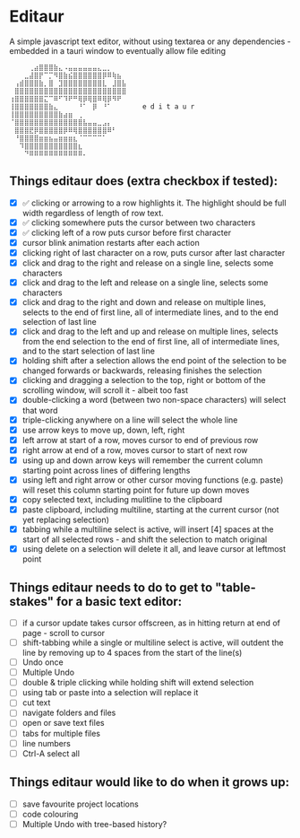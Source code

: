 # Editaur

A simple javascript text editor, without using textarea or any dependencies - embedded in a tauri window to eventually allow file editing

```
⠀⠀⠀⠀⢀⣴⣿⣿⣿⣷⣄⠠⣤⣤⣤⣤⣤⣤⣄⣀⡀⠀⠀⠀  ⠀
⠀⠀⠀⣀⣼⣿⡟⠉⡉⠻⣿⣷⣮⣿⣿⣿⣿⣿⣿⡿⠿⢷⣦⠀⠀⠀
⠀⢠⣾⣿⣿⣿⣷⡀⣿⠀⣹⣿⣿⣿⣿⣿⣿⣿⣿⣇⠀⣸⣿⣧⠀⠀⠀
⠀⣿⣿⣿⣿⣿⣿⣿⣿⣿⣿⣿⣿⣿⣿⣿⣿⣿⣿⣿⣿⣿⣿⣿⠀⠀
⢰⣿⣿⣿⣿⣿⣿⣍⠉⠿⠋⠹⠟⠛⢿⡿⢿⣿⠿⢿⡿⠻⠟⠀
⢸⣿⣿⣿⣿⣿⣿⣿⣷⣄⠀⠀⠀⠀⠘⠁⠀⡿⠀⠘⠁⠀⠀⠀    e d i t a u r
⢸⣿⣿⣿⣿⣿⣿⣿⣿⣿⣷⣴⣶⠀⢀⠀⠀⠀⠀⠀⠀⠀⠀⠀
⠈⣿⣿⣿⣿⣿⣿⣿⣿⣿⣿⣿⣿⣿⣿⣧⣤⣤⣀⣠⡄⠀⠀⠀
⠀⣿⣿⣿⣟⡿⣿⣿⣿⣿⣿⡿⠿⢿⣿⣿⣿⣿⣿⣿⠿⠃⠀⠀
⠀⠘⣿⣿⣿⣿⣶⣶⣦⣤⣶⣶⣶⣆⠈⠉⠉⠉⠉⠁⠀⠀⠀⠀
⠀⠀⠹⣿⣿⣿⣿⣿⣿⣿⣿⣿⣿⣿⣆⠀⠀⠀⠀⠀⠀⠀⠀⠀
⠀⠀⠀⠙⠿⠿⠿⠿⠿⠿⠿⠿⠿⠿⠿⠄
```

## Things editaur does (extra checkbox if tested):

-   [x] ✅ clicking or arrowing to a row highlights it. The highlight should be full width regardless of length of row text.
-   [x] ✅ clicking somewhere puts the cursor between two characters
-   [x] ✅ clicking left of a row puts cursor before first character
-   [x] cursor blink animation restarts after each action
-   [x] clicking right of last character on a row, puts cursor after last character
-   [x] click and drag to the right and release on a single line, selects some characters
-   [x] click and drag to the left and release on a single line, selects some characters
-   [x] click and drag to the right and down and release on multiple lines, selects to the end of first line, all of intermediate lines, and to the end selection of last line
-   [x] click and drag to the left and up and release on multiple lines, selects from the end selection to the end of first line, all of intermediate lines, and to the start selection of last line
-   [x] holding shift after a selection allows the end point of the selection to be changed forwards or backwards, releasing finishes the selection
-   [x] clicking and dragging a selection to the top, right or bottom of the scrolling window, will scroll it - albeit too fast
-   [x] double-clicking a word (between two non-space characters) will select that word
-   [x] triple-clicking anywhere on a line will select the whole line
-   [x] use arrow keys to move up, down, left, right
-   [x] left arrow at start of a row, moves cursor to end of previous row
-   [x] right arrow at end of a row, moves cursor to start of next row
-   [x] using up and down arrow keys will remember the current column starting point across lines of differing lengths
-   [x] using left and right arrow or other cursor moving functions (e.g. paste) will reset this column starting point for future up down moves
-   [x] copy selected text, including mulitline to the clipboard
-   [x] paste clipboard, including multiline, starting at the current cursor (not yet replacing selection)
-   [x] tabbing while a multiline select is active, will insert [4] spaces at the start of all selected rows - and shift the selection to match original
-   [x] using delete on a selection will delete it all, and leave cursor at leftmost point

## Things editaur needs to do to get to "table-stakes" for a basic text editor:

-   [ ] if a cursor update takes cursor offscreen, as in hitting return at end of page - scroll to cursor
-   [ ] shift-tabbing while a single or multiline select is active, will outdent the line by removing up to 4 spaces from the start of the line(s)
-   [ ] Undo once
-   [ ] Multiple Undo
-   [ ] double & triple clicking while holding shift will extend selection
-   [ ] using tab or paste into a selection will replace it
-   [ ] cut text
-   [ ] navigate folders and files
-   [ ] open or save text files
-   [ ] tabs for multiple files
-   [ ] line numbers
-   [ ] Ctrl-A select all

## Things editaur would like to do when it grows up:

-   [ ] save favourite project locations
-   [ ] code colouring
-   [ ] Multiple Undo with tree-based history?
